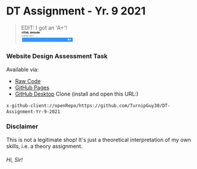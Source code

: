 # DT Assignment - Yr. 9 2021

> EDIT: I got an 'A+'!<br>
> <img src="Site%20Files/images/mark.jpg" width="30%">

### Website Design Assessment Task
Available via:
* [Raw Code](https://github.com/TurnipGuy30/DT-Assignment-Yr-9-2021/tree/main/Site%20Files)
* [GitHub Pages](https://turnipguy30.github.io/DT-Assignment-Yr-9-2021/Site%20Files/index.html)
* [GitHub Desktop](https://desktop.github.com/) Clone (install and open this URL:)
```
x-github-client://openRepo/https://github.com/TurnipGuy30/DT-Assignment-Yr-9-2021
```
### Disclaimer
This is not a legitimate shop! It's just a theoretical interpretation of my own skills, i.e. a theory assignment.
###### Hi, Sir!

